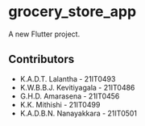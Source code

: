 # grocery_store_app

A new Flutter project.

## Contributors

- K.A.D.T. Lalantha - 21IT0493
- K.W.B.B.J. Kevitiyagala - 21IT0486
- G.H.D. Amarasena - 21IT0456
- K.K. Mithishi - 21IT0499
- K.A.D.B.N. Nanayakkara - 21IT0501
